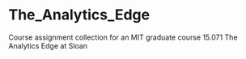 # The_Analytics_Edge
Course assignment collection for an MIT graduate course 15.071 The Analytics Edge at Sloan

